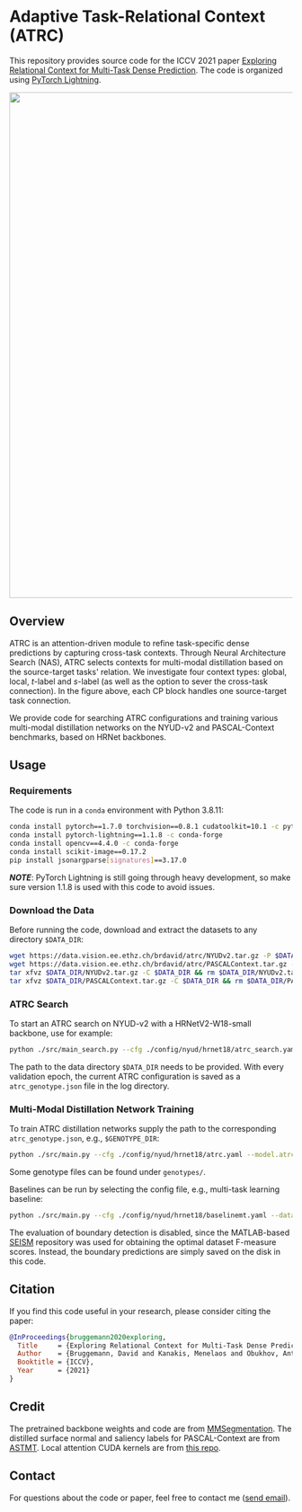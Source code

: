 # Adaptive Task-Relational Context (ATRC)

This repository provides source code for the ICCV 2021 paper [Exploring Relational Context for Multi-Task Dense Prediction](https://arxiv.org/abs/2104.13874). The code is organized using [PyTorch Lightning](https://github.com/PyTorchLightning/pytorch-lightning). 

<img src="./docs/teaser.png" width="900"/>

## Overview

ATRC is an attention-driven module to refine task-specific dense predictions by capturing cross-task contexts. Through Neural Architecture Search (NAS), ATRC selects contexts for multi-modal distillation based on the source-target tasks' relation. We investigate four context types: global, local, *t*-label and *s*-label (as well as the option to sever the cross-task connection). In the figure above, each CP block handles one source-target task connection.

We provide code for searching ATRC configurations and training various multi-modal distillation networks on the NYUD-v2 and PASCAL-Context benchmarks, based on HRNet backbones. 

## Usage

### Requirements

The code is run in a `conda` environment with Python 3.8.11:
```bash
conda install pytorch==1.7.0 torchvision==0.8.1 cudatoolkit=10.1 -c pytorch
conda install pytorch-lightning==1.1.8 -c conda-forge
conda install opencv==4.4.0 -c conda-forge
conda install scikit-image==0.17.2
pip install jsonargparse[signatures]==3.17.0
```

**_NOTE_**: PyTorch Lightning is still going through heavy development, so make sure version 1.1.8 is used with this code to avoid issues.

### Download the Data

Before running the code, download and extract the datasets to any directory `$DATA_DIR`:
```bash
wget https://data.vision.ee.ethz.ch/brdavid/atrc/NYUDv2.tar.gz -P $DATA_DIR
wget https://data.vision.ee.ethz.ch/brdavid/atrc/PASCALContext.tar.gz -P $DATA_DIR
tar xfvz $DATA_DIR/NYUDv2.tar.gz -C $DATA_DIR && rm $DATA_DIR/NYUDv2.tar.gz
tar xfvz $DATA_DIR/PASCALContext.tar.gz -C $DATA_DIR && rm $DATA_DIR/PASCALContext.tar.gz
```

### ATRC Search

To start an ATRC search on NYUD-v2 with a HRNetV2-W18-small backbone, use for example:
```bash
python ./src/main_search.py --cfg ./config/nyud/hrnet18/atrc_search.yaml --datamodule.data_dir $DATA_DIR --trainer.gpus 2 --trainer.accelerator ddp
```
The path to the data directory `$DATA_DIR` needs to be provided. With every validation epoch, the current ATRC configuration is saved as a `atrc_genotype.json` file in the log directory.

### Multi-Modal Distillation Network Training

To train ATRC distillation networks supply the path to the corresponding `atrc_genotype.json`, e.g., `$GENOTYPE_DIR`: 
```bash
python ./src/main.py --cfg ./config/nyud/hrnet18/atrc.yaml --model.atrc_genotype_path $GENOTYPE_DIR/atrc_genotype.json --datamodule.data_dir $DATA_DIR --trainer.gpus 1
```
Some genotype files can be found under `genotypes/`.

Baselines can be run by selecting the config file, e.g., multi-task learning baseline:
```bash
python ./src/main.py --cfg ./config/nyud/hrnet18/baselinemt.yaml --datamodule.data_dir $DATA_DIR --trainer.gpus 1
```

The evaluation of boundary detection is disabled, since the MATLAB-based [SEISM](https://github.com/jponttuset/seism) repository was used for obtaining the optimal dataset F-measure scores. Instead, the boundary predictions are simply saved on the disk in this code.

## Citation

If you find this code useful in your research, please consider citing the paper:
```bibtex
@InProceedings{bruggemann2020exploring,
  Title     = {Exploring Relational Context for Multi-Task Dense Prediction},
  Author    = {Bruggemann, David and Kanakis, Menelaos and Obukhov, Anton and Georgoulis, Stamatios and Van Gool, Luc},
  Booktitle = {ICCV},
  Year      = {2021}
}
```

## Credit

The pretrained backbone weights and code are from [MMSegmentation](https://github.com/open-mmlab/mmsegmentation). The distilled surface normal and saliency labels for PASCAL-Context are from [ASTMT](https://github.com/facebookresearch/astmt). Local attention CUDA kernels are from [this repo](https://github.com/zzd1992/Image-Local-Attention).

## Contact

For questions about the code or paper, feel free to contact me ([send email](mailto:brdavid@vision.ee.ethz.ch)).
